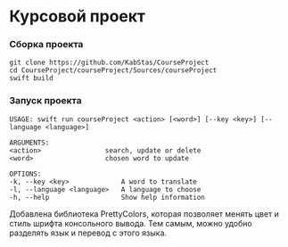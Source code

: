 # Курсовой проект

### Сборка проекта
> 
    git clone https://github.com/KabStas/CourseProject
    cd CourseProject/courseProject/Sources/courseProject
    swift build 

### Запуск проекта
> 
    
    USAGE: swift run courseProject <action> [<word>] [--key <key>] [--language <language>]
    
    ARGUMENTS:
    <action>                search, update or delete 
    <word>                  chosen word to update 
    
    OPTIONS:
    -k, --key <key>             A word to translate
    -l, --language <language>   A language to choose
    -h, --help                  Show help information
Добавлена библиотека PrettyColors, которая позволяет менять цвет и стиль шрифта консольного вывода. Тем самым, можно удобно разделять язык и перевод с этого языка.
